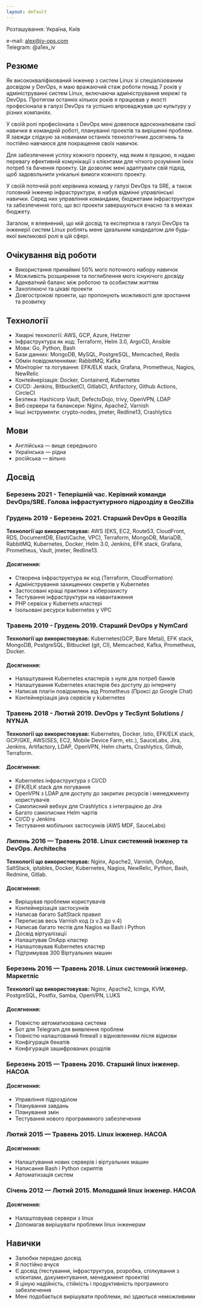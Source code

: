 ```yaml
---
layout: default
---
```


Розташування: Україна, Київ

e-mail: alex@iv-ops.com    
Telegram: @a1ex_iv <br>
## Резюме
Як висококваліфікований інженер з систем Linux зі спеціалізованим досвідом у DevOps, я маю вражаючий стаж роботи понад 7 років у адмініструванні систем Linux, включаючи адміністрування мережі та DevOps. Протягом останніх кількох років я працював у якості професіонала в галузі DevOps та успішно впроваджував цю культуру у різних компаніях.
<br>

У своїй ролі професіонала з DevOps мені довелося вдосконалювати свої навички в командній роботі, плануванні проектів та вирішенні проблем. Я завжди слідкую за новинами останніх технологічних досягнень та постійно навчаюся для покращення своїх навичок. <br>

Для забезпечення успіху кожного проекту, над яким я працюю, я надаю перевагу ефективній комунікації з клієнтами для чіткого розуміння їхніх потреб та бачення проекту. Це дозволяє мені адаптувати свій підхід, щоб задовольнити унікальні вимоги кожного проекту. <br>

У своїй поточній ролі керівника команд у галузі DevOps та SRE, а також головний інженер інфраструктури, я набув відмінні управлінські навички. Серед них управління командами, бюджетами інфраструктури та забезпечення того, що всі проекти завершуються вчасно та в межах бюджету.<br>

Загалом, я впевнений, що мій досвід та експертиза в галузі DevOps та інженерії систем Linux роблять мене ідеальним кандидатом для будь-якої викликової ролі в цій сфері.

## Очікування від роботи
  * Використання принаймні 50% мого поточного набору навичок
  * Можливість розширення та поглиблення мого існуючого досвіду
  * Адекватний баланс між роботою та особистим життям
  * Захоплюючі та цікаві проекти
  * Довгострокові проекти, що пропонують можливості для зростання та розвитку

## Технології
  * Хмарні технології: AWS, GCP, Azure, Hetzner
  * Інфраструктура як код: Terraform, Helm 3.0, ArgoCD, Ansible
  * Мови: Go, Python, Bash
  * Бази данних: MongoDB, MySQL, PostgreSQL, Memcached, Redis
  * Обмін повідомленнями: RabbitMQ, Kafka
  * Моніторінг та логування: EFK/ELK stack, Grafana, Prometheus, Nagios, NewRelic
  * Контейнерізація: Docker, Containerd, Kubernetes
  * CI/CD: Jenkins, BitbucketCI, GitlabCI, Artifactory, Github Actions, CircleCI
  * Безпека: Hashicorp Vault, DefectoDojo, trivy, OpenVPN, LDAP
  * Веб сервери та балансери: Nginx, Apache2, Varnish
  * Інші інструменти: crypto-nodes, jmeter, Redline13, Crashlytics

## Мови
  * Англійська — вище середнього
  * Українська — рідна
  * російська — вільно


## Досвід

### Березень 2021 - Теперішній час. Керівний команди DevOps/SRE. Голова інфрастуктурного підрозділу в GeoZilla
### Грудень 2019 - Березень 2021. Старший DevOps в Geozilla
**Технології що використовував:** AWS (EKS, EC2, Route53, CloudFront, RDS, DocumentDB, ElastiCache, VPC), Terraform, MongoDB, MariaDB, RabbitMQ, Kubernetes, Docker, Helm 3.0, Jenkins, EFK stack, Grafana, Prometheus, Vault, jmeter, Redline13.

#### Досягнення:
  * Створена інфраструктура як код (Terraform, CloudFormation)
  * Адміністрування захищенних секретів у Kubernetes
  * Застосовані кращі практики з кіберзахисту
  * Тестування інфраструктури на навантаження
  * PHP сервіси у Kubernets кластері
  * Ізольовані ресурси kubernetes у VPC

### Травень 2019 - Грудень 2019. Старший DevOps у NymCard

**Технології що використовував:** Kubernetes(GCP, Bare Metal), EFK stack, MongoDB,
PostgreSQL, Bitbucket (git, CI), Memcached, Kafka, Prometheus, Docker.

#### Досягнення:
  * Налаштування Kubernetes кластерів з нуля для потреб банків
  * Налаштування Kubernetes кластерів без доступу до інтернету
  * Написав плагін повідомлень від Prometheus (Проксі до Google Chat)
  * Контейнерізація java сервісів у kubernetes

### Травень 2018 - Лютий 2019. DevOps у TecSynt Solutions / NYNJA

**Технології що використовував:** Kubernetes, Docker, Istio, EFK/ELK stack, GCP/GKE,
AWS(SES, EC2, Mobile Device Farm, etc.), SauceLabs, Jira, Jenkins, Artifactory,
LDAP, OpenVPN, Helm charts, Crashlytics, Github, Terraform.

#### Досягнення:
  * Kubernetes інфраструктура з CI/CD
  * EFK/ELK stack для логування
  * OpenVPN з LDAP для доступу до закритих ресурсів і менеджменту користувачів
  * Самописний вебхук для Crashlytics з інтеграцією до Jira
  * Багато самописних Helm чартів
  * CI/CD у Jenkins
  * Тестування мобільних застосунків (AWS MDF, SauceLabs)

### Липень 2016 — Травень 2018. Linux системний інженер та DevOps. Architechs

**Технології що використовував:** Nginx, Apache2, Varnish, OnApp, SaltStack, iptables, Docker, Kubernetes, Nagios, NewRelic, Python, Bash, Redmine, Gitlab.

#### Досягнення:
  * Вирішував проблеми користувачів
  * Контейнерізація застосунків
  * Написав багато SaltStack правил
  * Переписав весь Varnish код (з v.3 до v.4)
  * Написав багато тестів для Nagios на Bash і Python
  * Досвід віртуалізації
  * Налаштував OnApp кластер
  * Налаштовував Kubernetes кластер
  * Підтримував 300 Віртуальних машин

### Березень 2016 — Травень 2018. Linux системний інженер. Маркетліс

**Технології що використовував:** Nginx, Apache2, Icinga, KVM, PostgreSQL, Postfix, Samba, OpenVPN, LUKS  

#### Досягнення:
  * Повністю автоматизована система
  * Бот для Telegram для виявлення проблем
  * Повністю налаштований firewall з відновленням після відмови
  * Конфігурація бекапів
  * Конфігурація зашифрованих розділів

### Березень 2015 — Травень 2016. Старший linux інженер. НАСОА

#### Досягнення:
  * Управління підрозділом
  * Планування завдань
  * Планування змін
  * Тестування нового программного забезпечення

### Лютий 2015 — Травень 2015. Linux інженер. НАСОА

#### Досягнення:
  * Налаштування нових серверів і віртуальних машин
  * Написання Bash і Python скриптів
  * Автоматизація систем

### Січень 2012 — Лютий 2015. Молодший linux інженер. НАСОА

#### Досягнення:
  * Налаштовував сервери з linux
  * Допомагав вирішувати проблеми linux інженерам

## Навички
  * Залюбки передаю досвід
  * Я постійно вчуся
  * Є досвід (тестування, інфраструктура, розробка, спілкування з клієнтами, документування, менеджмент проектів)
  * Я ціную надійність, стійкість і продуктивність програмного забезпечення
  * Мені подобається вирішувати проблеми, які здаються неможливими
